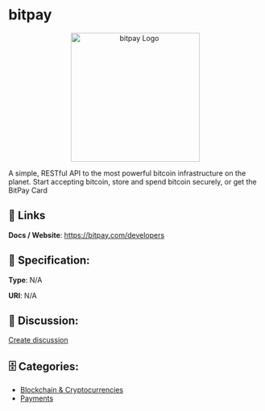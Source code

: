 # bitpay
<p align="center">
    <img width="256" src="https://raw.githubusercontent.com/apis-list/apis-list/main/apis/bitpay/logo_256x256.png" alt="bitpay Logo"/>
</p>

A simple, RESTful API to the most powerful bitcoin infrastructure on the planet.  Start accepting bitcoin, store and spend bitcoin securely, or get the BitPay Card

##  🔗 Links
**Docs / Website**: https://bitpay.com/developers

## 🧬 Specification:
**Type**: N/A

**URI**: N/A

## 💬 Discussion:
[Create discussion](https://github.com/apis-list/apis-list/discussions/new)

## 🗄️ Categories:
- [Blockchain & Cryptocurrencies](https://github.com/apis-list/apis-list#blockchain--cryptocurrencies)
- [Payments](https://github.com/apis-list/apis-list#payments)



